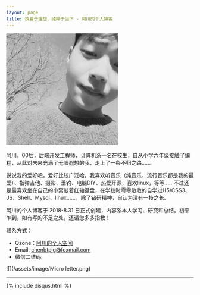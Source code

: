 ```yaml
---
layout: page
title: 执着于理想，纯粹于当下 - 阿川的个人博客
---
```


![](/images/2018-08-30-introduce/head.png)

阿川，00后，后端开发工程师，计算机系一名在校生，自从小学六年级接触了编程，从此对未来充满了无限遐想的我，走上了一条不归之路......

说说我的爱好吧，爱好比较广泛哈，我喜欢听音乐（纯音乐、流行音乐都是我的最爱）、指弹吉他、摄影、垂钓、电脑DIY、热爱开源，喜欢linux，等等.....
不过还是最喜欢坐在自己的小窝敲着红轴键盘，在学校时零零散散的自学过H5/CSS3、JS、Shell、Mysql、linux......，除了钻研精神，自认为没有一技之长。

阿川的个人博客于 2018-8.31 日正式创建，内容系本人学习、研究和总结。初来乍到，如有写的不足之处，还请您多多指教！

联系方式：

- Qzone：[阿川的个人空间](https://user.qzone.qq.com/2434929041)
- Email: <chenbtpig@foxmail.com>
- 微信二维码:

![](/assets/image/Micro letter.png)


---
<script>
var _hmt = _hmt || [];
(function() {
  var hm = document.createElement("script");
  hm.src = "https://hm.baidu.com/hm.js?d8fde0d2545d1e76dfb50dddb897df5c";
  var s = document.getElementsByTagName("script")[0]; 
  s.parentNode.insertBefore(hm, s);
})();
</script>

{% include disqus.html %}


